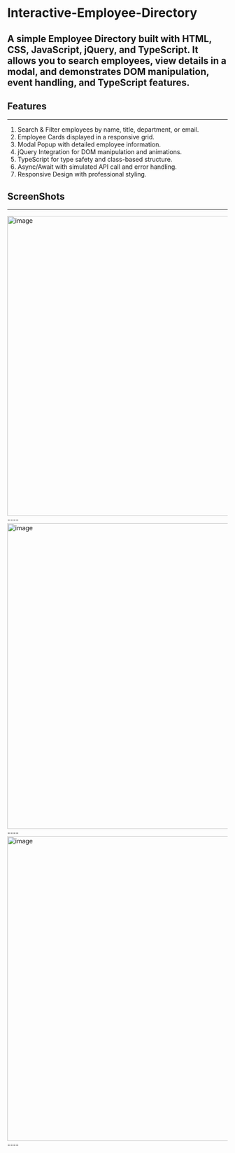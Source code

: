 # Interactive-Employee-Directory
A simple Employee Directory built with HTML, CSS, JavaScript, jQuery, and TypeScript.
It allows you to search employees, view details in a modal, and demonstrates DOM manipulation, event handling, and TypeScript features.
----
## Features
----
1. Search & Filter employees by name, title, department, or email.
2. Employee Cards displayed in a responsive grid.
3. Modal Popup with detailed employee information.
4. jQuery Integration for DOM manipulation and animations.
5. TypeScript for type safety and class-based structure.
6. Async/Await with simulated API call and error handling.
7. Responsive Design with professional styling.

## ScreenShots
----
<img width="1362" height="685" alt="image" src="https://github.com/user-attachments/assets/e7ee5652-8a6e-4719-8737-d3a29d88ca9c" />
----
<img width="1365" height="698" alt="image" src="https://github.com/user-attachments/assets/279431e6-dcc0-4732-8abf-d55ad2fb4eac" />
----
<img width="1365" height="696" alt="image" src="https://github.com/user-attachments/assets/02269725-cee8-4455-abc7-f9614171d50f" />
----

